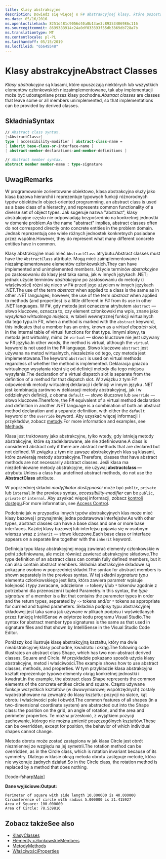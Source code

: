 ```yaml
---
title: Klasy abstrakcyjne
description: Dowiedz się więcej o F# abstrakcyjnej klasy, które pozostaw niektórych lub wszystkich elementów członkowskich niezaimplementowane i reprezentują typowych funkcji różnorodnych typów obiektów.
ms.date: 05/16/2016
ms.openlocfilehash: 8251d481c9056d40a0b13ae3c89353406986c116
ms.sourcegitcommit: 8699383914c24a0df033393f55db3369db728a7b
ms.translationtype: MT
ms.contentlocale: pl-PL
ms.lasthandoff: 05/15/2019
ms.locfileid: "65645548"
---
```

# <a name="abstract-classes"></a><span data-ttu-id="902d4-103">Klasy abstrakcyjne</span><span class="sxs-lookup"><span data-stu-id="902d4-103">Abstract Classes</span></span>

<span data-ttu-id="902d4-104">*Klasy abstrakcyjne* są klasami, które opuszczają niektórych lub wszystkich elementów członkowskich niezaimplementowane, tak aby implementacji może być udostępniane przez klasy pochodne.</span><span class="sxs-lookup"><span data-stu-id="902d4-104">*Abstract classes* are classes that leave some or all members unimplemented, so that implementations can be provided by derived classes.</span></span>

## <a name="syntax"></a><span data-ttu-id="902d4-105">Składnia</span><span class="sxs-lookup"><span data-stu-id="902d4-105">Syntax</span></span>

```fsharp
// Abstract class syntax.
[<AbstractClass>]
type [ accessibility-modifier ] abstract-class-name =
[ inherit base-class-or-interface-name ]
[ abstract-member-declarations-and-member-definitions ]

// Abstract member syntax.
abstract member member-name : type-signature
```

## <a name="remarks"></a><span data-ttu-id="902d4-106">Uwagi</span><span class="sxs-lookup"><span data-stu-id="902d4-106">Remarks</span></span>

<span data-ttu-id="902d4-107">W programowanie zorientowane obiektowo, klasa abstrakcyjna służy jako klasa bazowa hierarchii i reprezentuje typowych funkcji różnorodnych typów obiektów.</span><span class="sxs-lookup"><span data-stu-id="902d4-107">In object-oriented programming, an abstract class is used as a base class of a hierarchy, and represents common functionality of a diverse set of object types.</span></span> <span data-ttu-id="902d4-108">Jak sugeruje nazwa "abstract", klasy abstrakcyjne często nie odpowiadają bezpośrednio na konkretnej jednostki w domenie problem.</span><span class="sxs-lookup"><span data-stu-id="902d4-108">As the name "abstract" implies, abstract classes often do not correspond directly onto concrete entities in the problem domain.</span></span> <span data-ttu-id="902d4-109">Jednak reprezentują one wiele różnych jednostek konkretnych posiadane przez wspólne.</span><span class="sxs-lookup"><span data-stu-id="902d4-109">However, they do represent what many different concrete entities have in common.</span></span>

<span data-ttu-id="902d4-110">Klasy abstrakcyjne musi mieć `AbstractClass` atrybutu.</span><span class="sxs-lookup"><span data-stu-id="902d4-110">Abstract classes must have the `AbstractClass` attribute.</span></span> <span data-ttu-id="902d4-111">Mogą mieć zaimplementowane i niezaimplementowane elementów członkowskich.</span><span class="sxs-lookup"><span data-stu-id="902d4-111">They can have implemented and unimplemented members.</span></span> <span data-ttu-id="902d4-112">Użycie terminów *abstrakcyjne* po zastosowaniu do klasy jest taka sama, jak w innych językach .NET; jednak użycie terminów *abstrakcyjne* po zastosowaniu do metody (i właściwości) różni się nieco w F# przed jego użyciem w innych językach .NET.</span><span class="sxs-lookup"><span data-stu-id="902d4-112">The use of the term *abstract* when applied to a class is the same as in other .NET languages; however, the use of the term *abstract* when applied to methods (and properties) is a little different in F# from its use in other .NET languages.</span></span> <span data-ttu-id="902d4-113">W F#, gdy metoda jest oznaczona atrybutem `abstract` — słowo kluczowe, oznacza to, czy element członkowski ma wpis, znane jako *wysyłania wirtualnego miejsca*, w tabeli wewnętrznej funkcji wirtualnych dla tego typu.</span><span class="sxs-lookup"><span data-stu-id="902d4-113">In F#, when a method is marked with the `abstract` keyword, this indicates that a member has an entry, known as a *virtual dispatch slot*, in the internal table of virtual functions for that type.</span></span> <span data-ttu-id="902d4-114">Innymi słowy, ta metoda jest wirtualny, mimo że `virtual` — słowo kluczowe nie jest używany w F# języka.</span><span class="sxs-lookup"><span data-stu-id="902d4-114">In other words, the method is virtual, although the `virtual` keyword is not used in the F# language.</span></span> <span data-ttu-id="902d4-115">Słowo kluczowe `abstract` jest używana na metod wirtualnych, niezależnie od tego, czy metoda jest implementowana.</span><span class="sxs-lookup"><span data-stu-id="902d4-115">The keyword `abstract` is used on virtual methods regardless of whether the method is implemented.</span></span> <span data-ttu-id="902d4-116">Deklaracja gniazdo wirtualnego wysyłania różni się od definicji metody dla tego miejsca wysyłania.</span><span class="sxs-lookup"><span data-stu-id="902d4-116">The declaration of a virtual dispatch slot is separate from the definition of a method for that dispatch slot.</span></span> <span data-ttu-id="902d4-117">W związku z tym F# odpowiednik metody wirtualnej deklaracji i definicji w innym języku .NET jest kombinacją zarówno w deklaracji metody abstrakcyjnej, jak i w oddzielnych definicji, z oboma `default` — słowo kluczowe lub `override` — słowo kluczowe.</span><span class="sxs-lookup"><span data-stu-id="902d4-117">Therefore, the F# equivalent of a virtual method declaration and definition in another .NET language is a combination of both an abstract method declaration and a separate definition, with either the `default` keyword or the `override` keyword.</span></span> <span data-ttu-id="902d4-118">Aby uzyskać więcej informacji i przykładów, zobacz [metody](members/methods.md).</span><span class="sxs-lookup"><span data-stu-id="902d4-118">For more information and examples, see [Methods](members/methods.md).</span></span>

<span data-ttu-id="902d4-119">Klasa jest traktowany jako abstrakcyjne, tylko wtedy, gdy istnieją metody abstrakcyjne, które są zadeklarowane, ale nie zdefiniowane.</span><span class="sxs-lookup"><span data-stu-id="902d4-119">A class is considered abstract only if there are abstract methods that are declared but not defined.</span></span> <span data-ttu-id="902d4-120">W związku z tym nie zawsze abstrakcyjnych klas są klasami, które zawierają metody abstrakcyjne.</span><span class="sxs-lookup"><span data-stu-id="902d4-120">Therefore, classes that have abstract methods are not necessarily abstract classes.</span></span> <span data-ttu-id="902d4-121">Jeśli klasa ma niezdefiniowane metody abstrakcyjne, nie używaj **abstractclass —** atrybutu.</span><span class="sxs-lookup"><span data-stu-id="902d4-121">Unless a class has undefined abstract methods, do not use the **AbstractClass** attribute.</span></span>

<span data-ttu-id="902d4-122">W poprzedniej składni *modyfikator dostępności* może być `public`, `private` lub `internal`.</span><span class="sxs-lookup"><span data-stu-id="902d4-122">In the previous syntax, *accessibility-modifier* can be `public`, `private` or `internal`.</span></span> <span data-ttu-id="902d4-123">Aby uzyskać więcej informacji, zobacz [kontroli dostępu](access-control.md).</span><span class="sxs-lookup"><span data-stu-id="902d4-123">For more information, see [Access Control](access-control.md).</span></span>

<span data-ttu-id="902d4-124">Podobnie jak w przypadku innych typów abstrakcyjnych klas może mieć klasy bazowej i przynajmniej jedna podstawowa interfejsów.</span><span class="sxs-lookup"><span data-stu-id="902d4-124">As with other types, abstract classes can have a base class and one or more base interfaces.</span></span> <span data-ttu-id="902d4-125">Każdej klasy bazowej lub interfejsu pojawia się w osobnym wierszu wraz z `inherit` — słowo kluczowe.</span><span class="sxs-lookup"><span data-stu-id="902d4-125">Each base class or interface appears on a separate line together with the `inherit` keyword.</span></span>

<span data-ttu-id="902d4-126">Definicja typu klasy abstrakcyjnej mogą zawierać elementy członkowskie w pełni zdefiniowana, ale może również zawierać abstrakcyjne składowe.</span><span class="sxs-lookup"><span data-stu-id="902d4-126">The type definition of an abstract class can contain fully defined members, but it can also contain abstract members.</span></span> <span data-ttu-id="902d4-127">Składnia abstrakcyjne składowe są pokazane osobno w poprzedniej składni.</span><span class="sxs-lookup"><span data-stu-id="902d4-127">The syntax for abstract members is shown separately in the previous syntax.</span></span> <span data-ttu-id="902d4-128">W tej składni *sygnatura typu* elementu członkowskiego jest lista, która zawiera parametr wpisuje kolejność i typy zwracane, oddzielone `->` tokeny i/lub `*` tokenów zgodnie z potrzebami dla przenoszeni i tupled Parametry.</span><span class="sxs-lookup"><span data-stu-id="902d4-128">In this syntax, the *type signature* of a member is a list that contains the parameter types in order and the return types, separated by `->` tokens and/or `*` tokens as appropriate for curried and tupled parameters.</span></span> <span data-ttu-id="902d4-129">Składnia podpisy typu abstrakcyjnej składowej jest taka sama jak używane w plikach podpisu i wyświetlanych przez funkcję IntelliSense w edytorze kodu programu Visual Studio.</span><span class="sxs-lookup"><span data-stu-id="902d4-129">The syntax for abstract member type signatures is the same as that used in signature files and that shown by IntelliSense in the Visual Studio Code Editor.</span></span>

<span data-ttu-id="902d4-130">Poniższy kod ilustruje klasę abstrakcyjną kształtu, który ma dwie nieabstrakcyjnej klasy pochodne, kwadratu i okrąg.</span><span class="sxs-lookup"><span data-stu-id="902d4-130">The following code illustrates an abstract class Shape, which has two non-abstract derived classes, Square and Circle.</span></span> <span data-ttu-id="902d4-131">W przykładzie pokazano sposób użycia klasy abstrakcyjne, metod i właściwości.</span><span class="sxs-lookup"><span data-stu-id="902d4-131">The example shows how to use abstract classes, methods, and properties.</span></span> <span data-ttu-id="902d4-132">W tym przykładzie klasa abstrakcyjna kształt reprezentuje typowe elementy okrąg konkretnej jednostki i kwadrat.</span><span class="sxs-lookup"><span data-stu-id="902d4-132">In the example, the abstract class Shape represents the common elements of the concrete entities circle and square.</span></span> <span data-ttu-id="902d4-133">Często używane funkcje wszystkich kształtów (w dwuwymiarowej współrzędnych) zostały wyabstrahowane na zewnątrz do klasy kształtu: pozycji na siatce, kąt obrotu i właściwości pole i obwód.</span><span class="sxs-lookup"><span data-stu-id="902d4-133">The common features of all shapes (in a two-dimensional coordinate system) are abstracted out into the Shape class: the position on the grid, an angle of rotation, and the area and perimeter properties.</span></span> <span data-ttu-id="902d4-134">Te można przesłonić, z wyjątkiem pozycji zachowanie, którego nie można zmienić poszczególnych kształtów.</span><span class="sxs-lookup"><span data-stu-id="902d4-134">These can be overridden, except for position, the behavior of which individual shapes cannot change.</span></span>

<span data-ttu-id="902d4-135">Metoda obrotu może zostać zastąpiona w jak klasa Circle jest obrót niezmiennej ze względu na jej symetrii.</span><span class="sxs-lookup"><span data-stu-id="902d4-135">The rotation method can be overridden, as in the Circle class, which is rotation invariant because of its symmetry.</span></span> <span data-ttu-id="902d4-136">Dlatego w klasie okrąg metoda obrotu zastępuje metodę, która nie wykonuje żadnych działań.</span><span class="sxs-lookup"><span data-stu-id="902d4-136">So in the Circle class, the rotation method is replaced by a method that does nothing.</span></span>

[!code-fsharp[Main](../../../samples/snippets/fsharp/lang-ref-1/snippet2901.fs)]

<span data-ttu-id="902d4-137">**Dane wyjściowe:**</span><span class="sxs-lookup"><span data-stu-id="902d4-137">**Output:**</span></span>

```
Perimeter of square with side length 10.000000 is 40.000000
Circumference of circle with radius 5.000000 is 31.415927
Area of Square: 100.000000
Area of Circle: 78.539816
```

## <a name="see-also"></a><span data-ttu-id="902d4-138">Zobacz także</span><span class="sxs-lookup"><span data-stu-id="902d4-138">See also</span></span>

- [<span data-ttu-id="902d4-139">Klasy</span><span class="sxs-lookup"><span data-stu-id="902d4-139">Classes</span></span>](classes.md)
- [<span data-ttu-id="902d4-140">Elementy członkowskie</span><span class="sxs-lookup"><span data-stu-id="902d4-140">Members</span></span>](members/index.md)
- [<span data-ttu-id="902d4-141">Metody</span><span class="sxs-lookup"><span data-stu-id="902d4-141">Methods</span></span>](members/methods.md)
- [<span data-ttu-id="902d4-142">Właściwości</span><span class="sxs-lookup"><span data-stu-id="902d4-142">Properties</span></span>](members/Properties.md)
